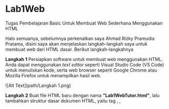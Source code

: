 # Lab1Web
Tugas Pembelajaran Basic Untuk Membuat Web Sederhana Menggunakan HTML

Halo semuanya, sebelumnya perkenalkan saya Ahmad Rizky Pramudia Pratama,  disini saya akan menjelaskan langkah-langkah saya untuk membuat web dari HTML dasar. Berikut langkah-langkahnya


**Langkah 1** 
Persiapkan software untuk membuat web menggunakan HTML. Anda dapat menggunakan *text editor* seperti Visual Studio Code (VS Code) untuk menuliskan kode, serta web browser seperti Google Chrome atau Mozilla Firefox untuk menampilkan hasil web.

![Alt Text](path/Langkah 1.png)

**Langkah 2**
Buat file HTML baru dengan nama **"Lab1WebTutor.html"**, lalu tambahkan struktur dasar dokumen HTML, yaitu tag <html>, <head>, <title>, dan <body> sebagai kerangka utama.

**Langkah 3** 
Setelah file selesai dibuat, buka file tersebut menggunakan web browser pilihan Anda untuk menguji hasil kode HTML. Misalnya, Anda bisa menggunakan Google Chrome untuk melihat tampilan halaman web.

**Langkah 4** 
Isi bagian paragraf pada halaman HTML dengan teks sesuai kebutuhan menggunakan tag <p>. Setelah itu, simpan file dan lihat perubahannya di web. Pada paragraf, Anda juga bisa menambahkan atribut seperti align untuk mengatur perataan teks, serta tag pemformatan seperti <b> untuk bold, <strong> untuk penekanan, <i> untuk italic, <mark> untuk menandai teks, dan <u> untuk underline.

**Langkah 5** 

Tambahkan judul pada paragraf pertama dan kedua menggunakan tag heading, misalnya <h1> untuk judul utama dan <h2> untuk subjudul. Simpan kembali file, lalu cek hasilnya di browser. Anda juga dapat menambahkan atribut pemformatan pada paragraf seperti yang dijelaskan pada langkah 4.

**Langkah 6** 
Sisipkan gambar ke dalam halaman HTML menggunakan tag <img>. Pastikan file gambar disimpan di dalam folder yang sama dengan file HTML, atau gunakan URL dari web eksternal. Tambahkan juga judul gambar menggunakan tag <h3>. Setelah itu, simpan file dan lihat hasilnya pada browser.

**Langkah 7**
Tambahkan hyperlink menggunakan tag <a>. Hyperlink ini dapat digunakan untuk berpindah ke halaman lain atau menuju ke sebuah alamat website eksternal.

**Langkah 8** 
Buat satu file baru sesuai dengan hyperlink tersebut. Misalnya, file kedua dinamakan **"lab2_halamantutor.html"**. Isi dokumen tersebut dengan struktur HTML dasar dan konten sesuai keinginan. Anda bisa mengulang langkah-langkah sebelumnya atau cukup *copy-paste* dari file HTML pertama, lalu menyesuaikannya sesuai kebutuhan.

Dengan mengikuti langkah-langkah di atas, Anda telah berhasil membuat sebuah halaman web sederhana menggunakan HTML. Mulai dari menuliskan struktur dasar, menambahkan paragraf dengan berbagai atribut, menyisipkan judul, gambar, hingga membuat hyperlink ke halaman lain. Dari latihan ini, Anda dapat memahami dasar-dasar pembuatan web menggunakan HTML yang nantinya bisa jadi tahap awal memahami dasar dari HTML.
